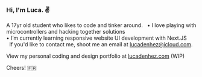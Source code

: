 ### Hi, I'm Luca. ✌

A 17yr old student who likes to code and tinker around.
&nbsp;
• I love playing with microcontrollers and hacking together solutions\
• I’m currently learning responsive website UI development with Next.JS\
&nbsp;
If you'd like to contact me, shoot me an email at [lucadenhez@icloud.com](mailto:lucadenhez@icloud.com).

View my personal coding and design portfolio at [lucadenhez.com](https://lucadenhez.com) (WIP)

Cheers! 🇫🇷

<!--**lucadenhez/lucadenhez** is a ✨ _special_ ✨ repository because its `README.md` (this file) appears on your GitHub profile.-->
